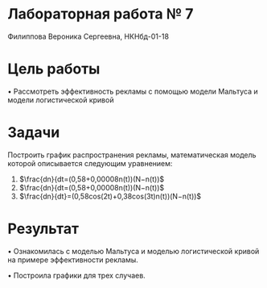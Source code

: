 ﻿

# Лабораторная работа № 7

Филиппова Вероника Сергеевна, НКНбд-01-18

# Цель работы

• Рассмотреть эффективность рекламы с помощью модели Мальтуса и модели логистической кривой

# Задачи
Построить график распространения рекламы, математическая модель которой описывается следующим уравнением:
1. $\frac{dn}{dt=(0,58+0,00008n(t))(N−n(t))$
2. $\frac{dn}{dt=(0,58+0,00008n(t))(N−n(t))$
3. $\frac{dn}{dt}=(0,58cos⁡(2t)+0,38cos(3t)n(t))(N−n(t))$

# Результат

• Ознакомилась с моделью Мальтуса и моделью логистической кривой на примере эффективности рекламы.

• Построила графики для трех случаев.

